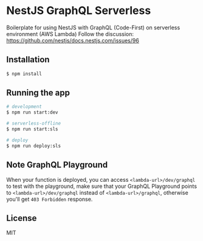 # NestJS GraphQL Serverless

Boilerplate for using NestJS with GraphQL (Code-First) on serverless environment (AWS Lambda)
Follow the discussion: https://github.com/nestjs/docs.nestjs.com/issues/96

## Installation

```bash
$ npm install
```

## Running the app

```bash
# development
$ npm run start:dev

# serverless-offline
$ npm run start:sls

# deploy
$ npm run deploy:sls
```

## Note GraphQL Playground

When your function is deployed, you can access `<lambda-url>/dev/graphql` to test with the playground, make sure that your GraphQL Playground
points to `<lambda-url>/dev/graphql` instead of `<lambda-url>/graphql`, otherwise you'll get `403 Forbidden` response.

## License

MIT
